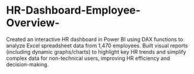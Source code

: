 # HR-Dashboard-Employee-Overview-
Created an interactive HR dashboard in Power BI using DAX functions to analyze Excel spreadsheet data from 1,470 employees. Built visual reports (including dynamic graphs/charts) to highlight key HR trends and simplify complex data for non-technical users, improving HR efficiency and decision-making.
